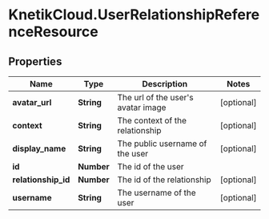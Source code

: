 # KnetikCloud.UserRelationshipReferenceResource

## Properties
Name | Type | Description | Notes
------------ | ------------- | ------------- | -------------
**avatar_url** | **String** | The url of the user&#39;s avatar image | [optional] 
**context** | **String** | The context of the relationship | [optional] 
**display_name** | **String** | The public username of the user | [optional] 
**id** | **Number** | The id of the user | 
**relationship_id** | **Number** | The id of the relationship | [optional] 
**username** | **String** | The username of the user | [optional] 


